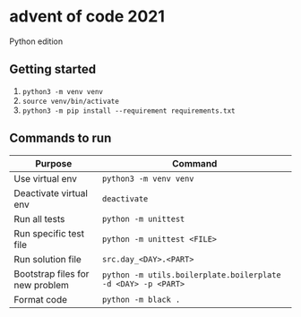 # advent of code 2021

Python edition

## Getting started
1. `python3 -m venv venv`
1. `source venv/bin/activate`
1. `python3 -m pip install --requirement requirements.txt`

## Commands to run
| Purpose                         | Command |
|---------------------------------|---------|
| Use virtual env                 | `python3 -m venv venv` |
| Deactivate virtual env          | `deactivate` |
| Run all tests                   | `python -m unittest` |
| Run specific test file          | `python -m unittest <FILE>` |
| Run solution file               | `src.day_<DAY>.<PART>` |
| Bootstrap files for new problem | `python -m utils.boilerplate.boilerplate -d <DAY> -p <PART>` |
| Format code                     | `python -m black .` |
